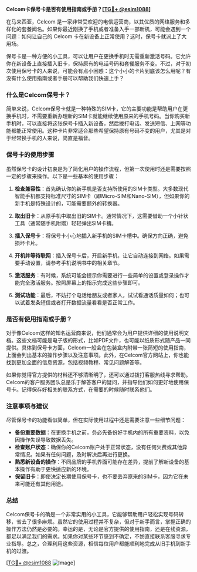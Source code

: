 **Celcom卡保号卡是否有使用指南或手册？[[TG💪+ @esim1088](https://t.me/s/esim1088)]**

在马来西亚，Celcom 是一家非常受欢迎的电信运营商，以其优质的网络服务和多样化的套餐闻名。如果你最近刚换了手机或者准备入手一部新机，可能会遇到一个问题：如何让自己的 Celcom 卡在新设备上正常使用？这时，保号卡就派上了大用场。

保号卡是一种方便的小工具，可以让用户在更换手机时无需重新激活号码。它允许你在新设备上直接插入旧卡，保持原有的电话号码和套餐服务不变。不过，对于初次使用保号卡的人来说，可能会有点小困惑：这个小小的卡片到底该怎么用呢？有没有什么使用指南或者手册可以帮助我们快速上手？

### 什么是Celcom保号卡？

简单来说，Celcom保号卡就是一种特殊的SIM卡，它的主要功能是帮助用户在更换手机时，不需要重新办理新的SIM卡就能继续使用原来的手机号码。当你购买新手机时，可以直接将这张保号卡插入新设备，然后拨打电话、发送短信、上网等功能都能正常使用。这种卡片非常适合那些希望保持原有号码不变的用户，尤其是对于经常换手机的人来说，简直是福音。

### 保号卡的使用步骤

虽然保号卡的设计初衷是为了简化用户的操作流程，但第一次使用时还是需要按照一定的步骤来操作。以下是一些基本的使用步骤：

1. **检查兼容性**：首先确认你的新手机是否支持所使用的SIM卡类型。大多数现代智能手机都支持标准尺寸的SIM卡（即Micro-SIM和Nano-SIM），但如果你的新手机是特殊设计的，可能需要额外的转换器。

2. **取出旧卡**：从原手机中取出旧的SIM卡。通常情况下，这需要借助一个小针状工具（通常随手机附赠）轻轻弹出SIM卡槽。

3. **插入保号卡**：将保号卡小心地插入新手机的SIM卡槽中。确保方向正确，避免损坏卡片。

4. **开机并等待联网**：插入保号卡后，开启新手机，让它自动连接到网络。如果需要手动设置，请参考手机说明书中的相关章节。

5. **激活服务**：有时候，系统可能会提示你需要进行一些简单的设置或登录操作才能完全激活服务。按照屏幕上的指示完成这些步骤即可。

6. **测试功能**：最后，不妨打个电话给朋友或者家人，试试看通话质量如何；也可以试着发条短信或者打开数据流量看看是否正常工作。

### 是否有使用指南或手册？

对于像Celcom这样的知名运营商来说，他们通常会为用户提供详细的使用说明文档。这些文档可能是电子版的形式，比如PDF文件，也可能以纸质形式随产品一同提供。具体到保号卡方面，Celcom一般会在包装盒内附带一张简短的使用指南，上面会列出基本的操作步骤以及注意事项。此外，在Celcom官方网站上，你也能找到更加全面的信息资源，包括视频教程、常见问题解答等。

如果你觉得官方提供的材料还不够清晰明了，还可以通过拨打客服热线寻求帮助。Celcom的客户服务团队总是乐于解答客户的疑问，并指导他们如何更好地使用保号卡。记得保存好相关的联系方式，在需要的时候随时联系他们。

### 注意事项与建议

尽管保号卡的功能看似简单，但在实际使用过程中还是需要注意一些细节问题：

- **备份重要数据**：在更换手机之前，务必先备份好手机内的所有重要资料，以免因操作失误导致数据丢失。
- **检查账户状态**：确保你的Celcom账户处于正常状态，没有任何欠费或其他异常情况。如果有任何问题，及时解决后再进行更换。
- **熟悉新设备的操作**：不同品牌的手机界面可能存在差异，提前了解新设备的基本操作有助于更快适应新的环境。
- **保留旧卡**：即使决定长期使用保号卡，也不要丢弃原来的SIM卡，因为它在未来可能还有其他用途。

### 总结

Celcom保号卡的确是一个非常实用的小工具，它能够帮助用户轻松实现号码转移，省去了很多麻烦。虽然它的使用过程并不复杂，但对于新手而言，掌握正确的操作方法仍然是必要的。幸运的是，无论是官方提供的使用指南，还是在线资源，都足以满足我们的需求。如果你对某些环节感到不确定，不妨直接联系客服寻求专业指导。总之，合理利用这些资源，相信每位用户都能顺利地完成从旧手机到新手机的过渡。

[[TG💪+ @esim1088](https://t.me/s/esim1088) ![Image](https://i.postimg.cc/4NQfJmqS/Snipaste-2025-05-13-00-14-12.png)]